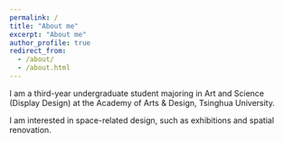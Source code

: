 ```yaml
---
permalink: /
title: "About me"
excerpt: "About me"
author_profile: true
redirect_from: 
  - /about/
  - /about.html
---
```


I am a third-year undergraduate student majoring in Art and Science (Display Design) at the Academy of Arts & Design, Tsinghua University. 

I am interested in space-related design, such as exhibitions and spatial renovation.
